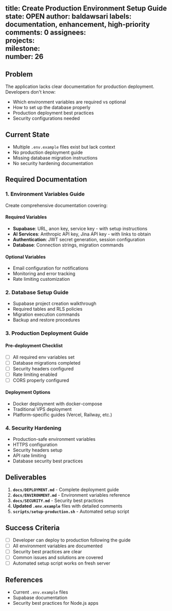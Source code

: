 title:	Create Production Environment Setup Guide
state:	OPEN
author:	baldawsari
labels:	documentation, enhancement, high-priority
comments:	0
assignees:	
projects:	
milestone:	
number:	26
--
## Problem

The application lacks clear documentation for production deployment. Developers don't know:
- Which environment variables are required vs optional
- How to set up the database properly
- Production deployment best practices
- Security configurations needed

## Current State

- Multiple `.env.example` files exist but lack context
- No production deployment guide
- Missing database migration instructions
- No security hardening documentation

## Required Documentation

### 1. Environment Variables Guide

Create comprehensive documentation covering:

#### Required Variables
- **Supabase**: URL, anon key, service key - with setup instructions
- **AI Services**: Anthropic API key, Jina API key - with links to obtain
- **Authentication**: JWT secret generation, session configuration
- **Database**: Connection strings, migration commands

#### Optional Variables
- Email configuration for notifications
- Monitoring and error tracking
- Rate limiting customization

### 2. Database Setup Guide

- Supabase project creation walkthrough
- Required tables and RLS policies
- Migration execution commands
- Backup and restore procedures

### 3. Production Deployment Guide

#### Pre-deployment Checklist
- [ ] All required env variables set
- [ ] Database migrations completed
- [ ] Security headers configured
- [ ] Rate limiting enabled
- [ ] CORS properly configured

#### Deployment Options
- Docker deployment with docker-compose
- Traditional VPS deployment
- Platform-specific guides (Vercel, Railway, etc.)

### 4. Security Hardening

- Production-safe environment variables
- HTTPS configuration
- Security headers setup
- API rate limiting
- Database security best practices

## Deliverables

1. **`docs/DEPLOYMENT.md`** - Complete deployment guide
2. **`docs/ENVIRONMENT.md`** - Environment variables reference
3. **`docs/SECURITY.md`** - Security best practices
4. **Updated `.env.example`** files with detailed comments
5. **`scripts/setup-production.sh`** - Automated setup script

## Success Criteria

- [ ] Developer can deploy to production following the guide
- [ ] All environment variables are documented
- [ ] Security best practices are clear
- [ ] Common issues and solutions are covered
- [ ] Automated setup script works on fresh server

## References

- Current `.env.example` files
- Supabase documentation
- Security best practices for Node.js apps
